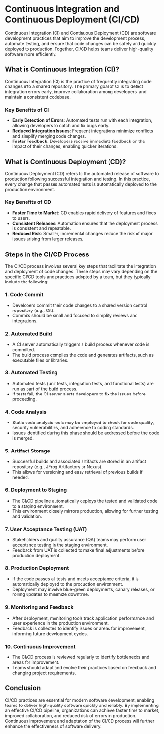# Continuous Integration and Continuous Deployment (CI/CD)

Continuous Integration (CI) and Continuous Deployment (CD) are software development practices that aim to improve the development process, automate testing, and ensure that code changes can be safely and quickly deployed to production. Together, CI/CD helps teams deliver high-quality software more efficiently.

## What is Continuous Integration (CI)?

Continuous Integration (CI) is the practice of frequently integrating code changes into a shared repository. The primary goal of CI is to detect integration errors early, improve collaboration among developers, and maintain a consistent codebase.

### Key Benefits of CI
- **Early Detection of Errors**: Automated tests run with each integration, allowing developers to catch and fix bugs early.
- **Reduced Integration Issues**: Frequent integrations minimize conflicts and simplify merging code changes.
- **Faster Feedback**: Developers receive immediate feedback on the impact of their changes, enabling quicker iterations.

## What is Continuous Deployment (CD)?

Continuous Deployment (CD) refers to the automated release of software to production following successful integration and testing. In this practice, every change that passes automated tests is automatically deployed to the production environment.

### Key Benefits of CD
- **Faster Time to Market**: CD enables rapid delivery of features and fixes to users.
- **Consistent Releases**: Automation ensures that the deployment process is consistent and repeatable.
- **Reduced Risk**: Smaller, incremental changes reduce the risk of major issues arising from larger releases.

## Steps in the CI/CD Process

The CI/CD process involves several key steps that facilitate the integration and deployment of code changes. These steps may vary depending on the specific CI/CD tools and practices adopted by a team, but they typically include the following:

### 1. **Code Commit**
- Developers commit their code changes to a shared version control repository (e.g., Git).
- Commits should be small and focused to simplify reviews and integrations.

### 2. **Automated Build**
- A CI server automatically triggers a build process whenever code is committed.
- The build process compiles the code and generates artifacts, such as executable files or libraries.

### 3. **Automated Testing**
- Automated tests (unit tests, integration tests, and functional tests) are run as part of the build process.
- If tests fail, the CI server alerts developers to fix the issues before proceeding.

### 4. **Code Analysis**
- Static code analysis tools may be employed to check for code quality, security vulnerabilities, and adherence to coding standards.
- Issues identified during this phase should be addressed before the code is merged.

### 5. **Artifact Storage**
- Successful builds and associated artifacts are stored in an artifact repository (e.g., JFrog Artifactory or Nexus).
- This allows for versioning and easy retrieval of previous builds if needed.

### 6. **Deployment to Staging**
- The CI/CD pipeline automatically deploys the tested and validated code to a staging environment.
- This environment closely mirrors production, allowing for further testing and validation.

### 7. **User Acceptance Testing (UAT)**
- Stakeholders and quality assurance (QA) teams may perform user acceptance testing in the staging environment.
- Feedback from UAT is collected to make final adjustments before production deployment.

### 8. **Production Deployment**
- If the code passes all tests and meets acceptance criteria, it is automatically deployed to the production environment.
- Deployment may involve blue-green deployments, canary releases, or rolling updates to minimize downtime.

### 9. **Monitoring and Feedback**
- After deployment, monitoring tools track application performance and user experience in the production environment.
- Feedback is collected to identify issues or areas for improvement, informing future development cycles.

### 10. **Continuous Improvement**
- The CI/CD process is reviewed regularly to identify bottlenecks and areas for improvement.
- Teams should adapt and evolve their practices based on feedback and changing project requirements.

## Conclusion

CI/CD practices are essential for modern software development, enabling teams to deliver high-quality software quickly and reliably. By implementing an effective CI/CD pipeline, organizations can achieve faster time to market, improved collaboration, and reduced risk of errors in production. Continuous improvement and adaptation of the CI/CD process will further enhance the effectiveness of software delivery.
